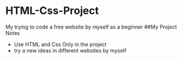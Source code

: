 # HTML-Css-Project
My trying to code a free website by myself as a beginner
##My Project Notes
- Use HTML and Css Only in the project
- try a new ideas in different websites by myself
